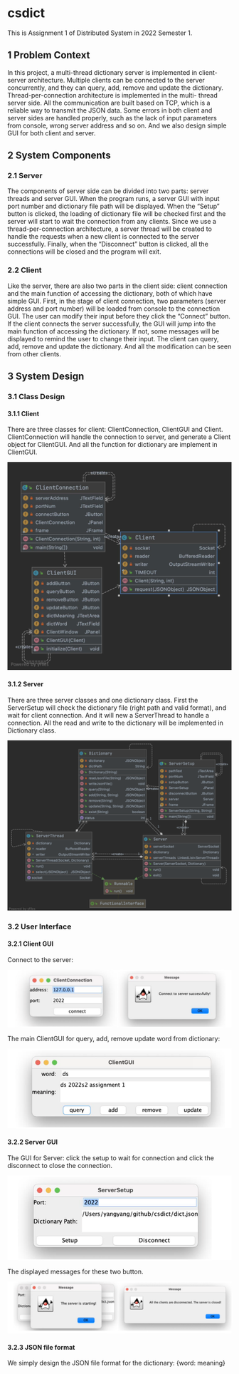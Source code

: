 # csdict
This is Assignment 1 of Distributed System in 2022 Semester 1.


## 1 Problem Context
In this project, a multi-thread dictionary server is implemented in client-server architecture. Multiple clients can be connected to the server concurrently, and they can query, add, remove and update the dictionary. Thread-per-connection architecture is implemented in the multi- thread server side. All the communication are built based on TCP, which is a reliable way to transmit the JSON data. Some errors in both client and server sides are handled properly, such as the lack of input parameters from console, wrong server address and so on. And we also design simple GUI for both client and server.

## 2 System Components
### 2.1 Server
The components of server side can be divided into two parts: server threads and server GUI. When the program runs, a server GUI with input port number and dictionary file path will be displayed. When the “Setup” button is clicked, the loading of dictionary file will be checked first and the server will start to wait the connection from any clients.
Since we use a thread-per-connection architecture, a server thread will be created to handle the requests when a new client is connected to the server successfully.
Finally, when the “Disconnect” button is clicked, all the connections will be closed and the program will exit.
### 2.2 Client
Like the server, there are also two parts in the client side: client connection and the main function of accessing the dictionary, both of which have simple GUI.
First, in the stage of client connection, two parameters (server address and port number) will be loaded from console to the connection GUI. The user can modify their input before they click the “Connect” button. If the client connects the server successfully, the GUI will jump into the main function of accessing the dictionary. If not, some messages will be displayed to remind the user to change their input.
The client can query, add, remove and update the dictionary. And all the modification can be seen from other clients.

## 3 System Design 
### 3.1 Class Design 
#### 3.1.1 Client
There are three classes for client: ClientConnection, ClientGUI and Client. ClientConnection will handle the connection to server, and generate a Client object for ClientGUI. And all the function for dictionary are implement in ClientGUI.

![image](https://github.com/yanyy5/csdict/blob/main/pics/clientuml.png)

#### 3.1.2 Server
There are three server classes and one dictionary class. First the ServerSetup will check the dictionary file (right path and valid format), and wait for client connection. And it will new a ServerThread to handle a connection. All the read and write to the dictionary will be implemented in Dictionary class.

![image](https://github.com/yanyy5/csdict/blob/main/pics/serveruml.png)

### 3.2 User Interface
#### 3.2.1  Client GUI 
Connect to the server:

![image](https://github.com/yanyy5/csdict/blob/main/pics/connect.png)

The main ClientGUI for query, add, remove update word from dictionary:

![image](https://github.com/yanyy5/csdict/blob/main/pics/clientgui.png)

#### 3.2.2 Server GUI
The GUI for Server: click the setup to wait for connection and click the disconnect to close the connection.

![image](https://github.com/yanyy5/csdict/blob/main/pics/servergui.png)

The displayed messages for these two button.

![image](https://github.com/yanyy5/csdict/blob/main/pics/servermsg.png)

#### 3.2.3 JSON file format
We simply design the JSON file format for the dictionary: {word: meaning}
